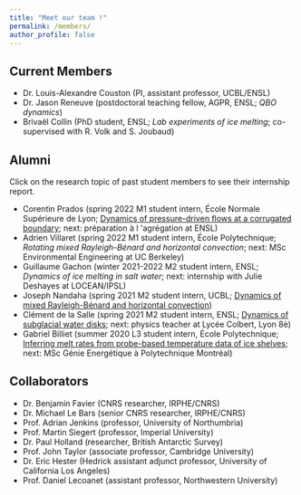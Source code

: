 ```yaml
---
title: "Meet our team !"
permalink: /members/
author_profile: false
---
```


Current Members
------
* Dr. Louis-Alexandre Couston (PI, assistant professor, UCBL/ENSL)
* Dr. Jason Reneuve (postdoctoral teaching fellow, AGPR, ENSL; *QBO dynamics*)
* Brivaël Collin (PhD student, ENSL; *Lab experiments of ice melting*; co-supervised with R. Volk and S. Joubaud)

Alumni
------
Click on the research topic of past student members to see their internship report.  
* Corentin Prados (spring 2022 M1 student intern, École Normale Supérieure de Lyon; [Dynamics of pressure-driven flows at a corrugated boundary](/files/M1SDM_STAGE_Prados_Corentin.pdf); next: préparation à l 'agrégation at ENSL)
* Adrien Villaret (spring 2022 M1 student intern, École Polytechnique; *Rotating mixed Rayleigh-Bénard and horizontal convection*; next: MSc Environmental Engineering at UC Berkeley)
* Guillaume Gachon (winter 2021-2022 M2 student intern, ENSL; *Dynamics of ice melting in salt water*; next: internship with Julie Deshayes at LOCEAN/IPSL)
* Joseph Nandaha (spring 2021 M2 student intern, UCBL; [Dynamics of mixed Rayleigh-Bénard and horizontal convection](/files/M2SOAC_STAGE_Nandaha_Joseph.pdf))
* Clément de la Salle (spring 2021 M2 student intern, ENSL; [Dynamics of subglacial water disks](/files/M2SDM_STAGE_Clement_de_la_Salle.pdf); next: physics teacher at Lycée Colbert, Lyon 8è)
* Gabriel Billiet (summer 2020 L3 student intern, École Polytechnique; [Inferring melt rates from probe-based temperature data of ice shelves](/files/L3X_STAGE_Gabriel_Billiet.pdf); next: MSc Génie Energétique à Polytechnique Montréal)

Collaborators
------
* Dr. Benjamin Favier (CNRS researcher, IRPHE/CNRS)
* Dr. Michael Le Bars (senior CNRS researcher, IRPHE/CNRS)
* Prof. Adrian Jenkins (professor, University of Northumbria)
* Prof. Martin Siegert (professor, Imperial University)
* Dr. Paul Holland (researcher, British Antarctic Survey)
* Prof. John Taylor (associate professor, Cambridge University)
* Dr. Eric Hester (Hedrick assistant adjunct professor, University of California Los Angeles)
* Prof. Daniel Lecoanet (assistant professor, Northwestern University)


